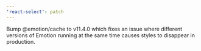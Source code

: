 ```yaml
---
'react-select': patch
---
```


Bump @emotion/cache to v11.4.0 which fixes an issue where different versions of Emotion running at the same time causes styles to disappear in production.
